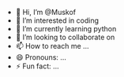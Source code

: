 - 👋 Hi, I’m @Muskof
- 👀 I’m interested in coding
- 🌱 I’m currently learning python
- 💞️ I’m looking to collaborate on 
- 📫 How to reach me ...
- 😄 Pronouns: ...
- ⚡ Fun fact: ...

<!---
Muskof/Muskof is a ✨ special ✨ repository because its `README.md` (this file) appears on your GitHub profile.
You can click the Preview link to take a look at your changes.
--->
